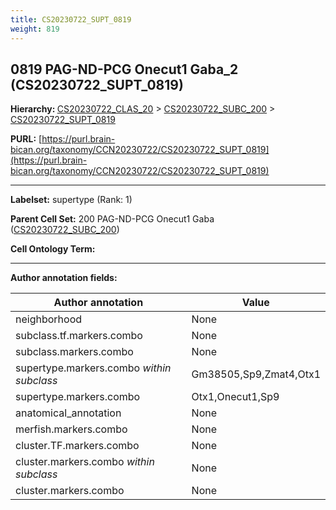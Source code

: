 ```yaml
---
title: CS20230722_SUPT_0819
weight: 819
---
```

## 0819 PAG-ND-PCG Onecut1 Gaba_2 (CS20230722_SUPT_0819)
<b>Hierarchy: </b>
[CS20230722_CLAS_20](../CS20230722_CLAS_20) >
[CS20230722_SUBC_200](../CS20230722_SUBC_200) >
[CS20230722_SUPT_0819](../CS20230722_SUPT_0819)

**PURL:** [https://purl.brain-bican.org/taxonomy/CCN20230722/CS20230722_SUPT_0819](https://purl.brain-bican.org/taxonomy/CCN20230722/CS20230722_SUPT_0819)

---


**Labelset:** supertype (Rank: 1)

**Parent Cell Set:** 200 PAG-ND-PCG Onecut1 Gaba ([CS20230722_SUBC_200](../CS20230722_SUBC_200))



**Cell Ontology Term:** 

[MARKER GENES.]: #


---

[TRANSFERRED ANNOTATIONS.]: #


[AUTHOR ANNOTATION FIELDS.]: #


**Author annotation fields:**

| Author annotation | Value |
|-------------------|-------|
|neighborhood|None|
|subclass.tf.markers.combo|None|
|subclass.markers.combo|None|
|supertype.markers.combo _within subclass_|Gm38505,Sp9,Zmat4,Otx1|
|supertype.markers.combo|Otx1,Onecut1,Sp9|
|anatomical_annotation|None|
|merfish.markers.combo|None|
|cluster.TF.markers.combo|None|
|cluster.markers.combo _within subclass_|None|
|cluster.markers.combo|None|
